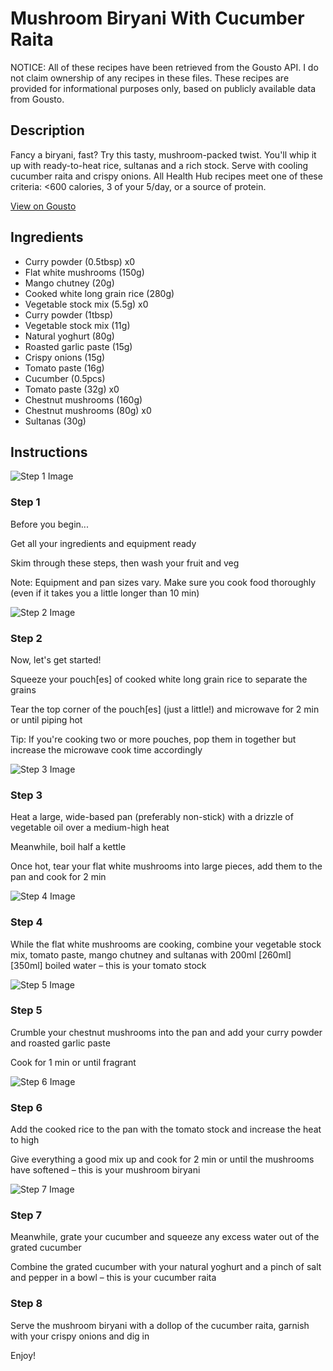 # Mushroom Biryani With Cucumber Raita

NOTICE: All of these recipes have been retrieved from the Gousto API. I do not claim ownership of any recipes in these files. These recipes are provided for informational purposes only, based on publicly available data from Gousto.

## Description

Fancy a biryani, fast? Try this tasty, mushroom-packed twist. You'll whip it up with ready-to-heat rice, sultanas and a rich stock. Serve with cooling cucumber raita and crispy onions. All Health Hub recipes meet one of these criteria: <600 calories, 3 of your 5/day, or a source of protein.

[View on Gousto](https://www.gousto.co.uk/recipes/cookbook/mushroom-biryani-with-cucumber-raita)

## Ingredients

- Curry powder (0.5tbsp) x0
- Flat white mushrooms (150g)
- Mango chutney (20g)
- Cooked white long grain rice (280g)
- Vegetable stock mix (5.5g) x0
- Curry powder (1tbsp)
- Vegetable stock mix (11g)
- Natural yoghurt (80g)
- Roasted garlic paste (15g)
- Crispy onions (15g)
- Tomato paste (16g)
- Cucumber (0.5pcs)
- Tomato paste (32g) x0
- Chestnut mushrooms (160g)
- Chestnut mushrooms (80g) x0
- Sultanas (30g)

## Instructions

![Step 1 Image](https://production-media.gousto.co.uk/cms/recipe-step-image/Admin-10mm-Step-1-1619448141660-x200.jpg)

### Step 1

Before you begin...

Get all your ingredients and equipment ready

Skim through these steps, then wash your fruit and veg

Note: Equipment and pan sizes vary. Make sure you cook food thoroughly (even if it takes you a little longer than 10 min)

![Step 2 Image](https://production-media.gousto.co.uk/cms/recipe-step-image/1485-step-2-x200.jpg)

### Step 2

Now, let's get started!

Squeeze your pouch[es] of cooked white long grain rice to separate the grains

Tear the top corner of the pouch[es] (just a little!) and microwave for 2 min or until piping hot

Tip: If you're cooking two or more pouches, pop them in together but increase the microwave cook time accordingly

![Step 3 Image](https://production-media.gousto.co.uk/cms/recipe-step-image/1485.-step-3-x200.jpg)

### Step 3

Heat a large, wide-based pan (preferably non-stick) with a drizzle of vegetable oil over a medium-high heat

Meanwhile, boil half a kettle

Once hot, tear your flat white mushrooms into large pieces, add them to the pan and cook for 2 min

![Step 4 Image](https://production-media.gousto.co.uk/cms/recipe-step-image/1485.-step-4-x200.jpg)

### Step 4

While the flat white mushrooms are cooking, combine your vegetable stock mix, tomato paste, mango chutney and sultanas with 200ml <span class="text-purple">[260ml]</span><span class="text-danger"> [350ml]</span> boiled water – this is your tomato stock

![Step 5 Image](https://production-media.gousto.co.uk/cms/recipe-step-image/1485.-step-5-x200.jpg)

### Step 5

Crumble your chestnut mushrooms into the pan and add your curry powder and roasted garlic paste

Cook for 1 min or until fragrant

![Step 6 Image](https://production-media.gousto.co.uk/cms/recipe-step-image/1485.-step-6-x200.jpg)

### Step 6

Add the cooked rice to the pan with the tomato stock and increase the heat to high

Give everything a good mix up and cook for 2 min or until the mushrooms have softened – this is your mushroom biryani

![Step 7 Image](https://production-media.gousto.co.uk/cms/recipe-step-image/1485.-step-7-x200.jpg)

### Step 7

Meanwhile, grate your cucumber and squeeze any excess water out of the grated cucumber

Combine the grated cucumber with your natural yoghurt and a pinch of salt and pepper in a bowl – this is your cucumber raita

### Step 8

Serve the mushroom biryani with a dollop of the cucumber raita, garnish with your crispy onions and dig in

Enjoy!

